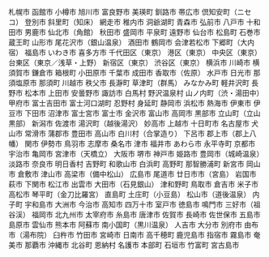 札幌市
函館市
小樽市
旭川市
富良野市
美瑛町
釧路市
帯広市
倶知安町（ニセコ）
登別市
斜里町（知床）
網走市
稚内市
洞爺湖町
青森市
弘前市
八戸市
十和田市
男鹿市
仙北市（角館）
秋田市
盛岡市
平泉町
遠野市
仙台市
松島町
石巻市
蔵王町
山形市
尾花沢市（銀山温泉）
酒田市
鶴岡市
会津若松市
下郷町（大内宿）
福島市
いわき市
喜多方市
千代田区（東京）
港区（東京）
中央区（東京）
台東区（東京／浅草・上野）
新宿区（東京）
渋谷区（東京）
横浜市
川崎市
横須賀市
鎌倉市
箱根町
小田原市
千葉市
成田市
香取市（佐原）
水戸市
日光市
那須塩原市
那須町
川越市
秩父市
長瀞町
草津町（群馬）
みなかみ町
軽井沢町
長野市
松本市
上田市
安曇野市
諏訪市
白馬村
野沢温泉村
山ノ内町（渋・湯田中）
甲府市
富士吉田市
富士河口湖町
忍野村
身延町
静岡市
浜松市
熱海市
伊東市
伊豆市
下田市
沼津市
富士宮市
富士市
金沢市
富山市
高岡市
黒部市
立山町（立山黒部）
新潟市
佐渡市
湯沢町（越後湯沢）
妙高市
上越市
十日町市
名古屋市
犬山市
常滑市
蒲郡市
豊田市
高山市
白川村（合掌造り）
下呂市
郡上市（郡上八幡）
関市
伊勢市
鳥羽市
志摩市
桑名市
津市
福井市
あわら市
永平寺町
京都市
宇治市
亀岡市
宮津市（天橋立）
大阪市
堺市
神戸市
姫路市
豊岡市（城崎温泉）
淡路市
奈良市
明日香村
吉野町
和歌山市
白浜町
高野町
那智勝浦町
新宮市
岡山市
倉敷市
津山市
高梁市（備中松山）
広島市
尾道市
廿日市市（宮島）
岩国市
萩市
下関市
松江市
出雲市
大田市（石見銀山）
津和野町
鳥取市
倉吉市
米子市
高松市
琴平町（金刀比羅宮）
直島町
土庄町（小豆島）
松山市（道後温泉）
内子町
宇和島市
大洲市
今治市
高知市
四万十市
室戸市
徳島市
鳴門市
三好市（祖谷渓）
福岡市
北九州市
太宰府市
糸島市
唐津市
佐賀市
長崎市
佐世保市
五島市
島原市
雲仙市
熊本市
阿蘇市
南小国町（黒川温泉）
人吉市
大分市
別府市
由布市（湯布院）
臼杵市
竹田市
宮崎市
日南市
高千穂町
鹿児島市
指宿市
霧島市
奄美市
那覇市
沖縄市
北谷町
恩納村
名護市
本部町
石垣市
竹富町
宮古島市